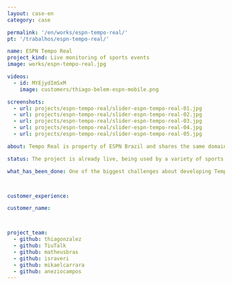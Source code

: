 ```yaml
---
layout: case-en
category: case

permalink: '/en/works/espn-tempo-real/'
pt: '/trabalhos/espn-tempo-real/'

name: ESPN Tempo Real
project_kind: Live monitoring of sports events
image: works/espn-tempo-real.jpg

videos:
  - id: MYEjydImSxM
    image: customers/thiago-belem-espn-mobile.png  

screenshots:
  - url: projects/espn-tempo-real/slider-espn-tempo-real-01.jpg
  - url: projects/espn-tempo-real/slider-espn-tempo-real-02.jpg
  - url: projects/espn-tempo-real/slider-espn-tempo-real-03.jpg
  - url: projects/espn-tempo-real/slider-espn-tempo-real-04.jpg
  - url: projects/espn-tempo-real/slider-espn-tempo-real-05.jpg

about: Tempo Real is property of ESPN Brazil and shares the same domain of ESPN.com.br. It's used for live coverage of games and sports events and it's answering a demand that only TV and Radio fulfilled until not too long ago.

status: The project is already live, being used by a variety of sports fans. Released a few weeks before the 2014 World Cup, the time couldn't be more appropriate. Specially for those fans who haven't been lucky enough to have a flexible work schedule or wouldn't be capable of watching all games. It even has a mobile version, delivering an optimized experience for smartphone and tablet users.

what_has_been_done: One of the biggest challenges about developing Tempo Real was presenting event updates as quickly as possible, maintaining the same efficiency even with a large number of simultaneous users. In addition, we worked to adapt the product design and user experience to mobile devices without compromising quality. We chose to use AngularJS to build the client side and ended up achieving great performance.



customer_experience:

customer_name:



project_team:
  - github: thiagonzalez
  - github: TiuTalk
  - github: matheusbras
  - github: israveri
  - github: mikaelcarrara
  - github: aneziocampos
---
```

